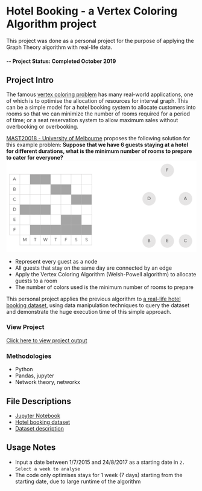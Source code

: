 # Hotel Booking - a Vertex Coloring Algorithm project
This project was done as a personal project for the purpose of applying the Graph Theory algorithm with real-life data.

#### -- Project Status: Completed October 2019

## Project Intro
The famous [vertex coloring problem](http://mathworld.wolfram.com/ChromaticNumber.html) has many real-world applications, one of which is to optimise the allocation of resources for interval graph. This can be a simple model for a hotel booking system to allocate customers into rooms so that we can minimize the number of rooms required for a period of time; or a seat reservation system to allow maximum sales without overbooking or overbooking.

[MAST20018 - University of Melbourne](https://handbook.unimelb.edu.au/2019/subjects/mast20018) proposes the following solution for this example problem: **Suppose that we have 6 guests staying at a hotel for different durations, what is the minimum number of rooms to prepare to cater for everyone?**
![Algorithm Demonstration](https://github.com/danieltpham/hotel-booking-optimisation/blob/master/Slide1.gif)
* Represent every guest as a node
* All guests that stay on the same day are connected by an edge
* Apply the Vertex Coloring Algorithm (Welsh-Powell algorithm) to allocate guests to a room
* The number of colors used is the minimum number of rooms to prepare

This personal project applies the previous algorithm to [a real-life hotel booking dataset](https://www.sciencedirect.com/science/article/pii/S2352340918315191), using data manipulation techniques to query the dataset and demonstrate the huge execution time of this simple approach.

### View Project
[Click here to view project output](https://nbviewer.jupyter.org/github/danieltpham/hotel-booking-optimisation/blob/master/Optimisation_Stage2.ipynb)

### Methodologies
* Python
* Pandas, jupyter
* Network theory, networkx

## File Descriptions
* [Jupyter Notebook](https://github.com/danieltpham/hotel-booking-optimisation/blob/master/Optimisation_Stage2.ipynb)
* [Hotel booking dataset](https://github.com/danieltpham/hotel-booking-optimisation/blob/master/H1.csv)
* [Dataset description](https://github.com/danieltpham/hotel-booking-optimisation/blob/master/1-s2.0-S2352340918315191-main.pdf)

## Usage Notes
* Input a date between 1/7/2015 and 24/8/2017 as a starting date in `2. Select a week to analyse`
* The code only optimises stays for 1 week (7 days) starting from the starting date, due to large runtime of the algorithm



